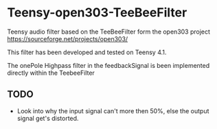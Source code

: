# Teensy-open303-TeeBeeFilter
Teensy audio filter based on the TeeBeeFilter form the open303 project https://sourceforge.net/projects/open303/

This filter has been developed and tested on Teensy 4.1. 

The onePole Highpass filter in the feedbackSignal is been implemented directly within the TeebeeFilter

## TODO

- Look into why the input signal can't more then 50%, else the output signal get's distorted. 
